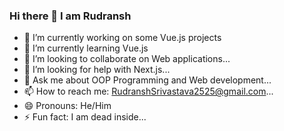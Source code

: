 ### Hi there 👋 I am Rudransh 

- 🔭 I’m currently working on some Vue.js projects
- 🌱 I’m currently learning Vue.js
- 👯 I’m looking to collaborate on Web applications...
- 🤔 I’m looking for help with Next.js...
- 💬 Ask me about OOP Programming and Web development...
- 📫 How to reach me: RudranshSrivastava2525@gmail.com...
- 😄 Pronouns: He/Him
- ⚡ Fun fact: I am dead inside...

